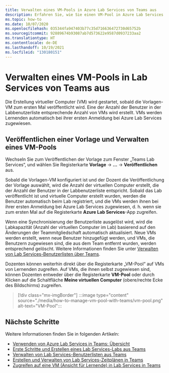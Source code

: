 ```yaml
---
title: Verwalten eines VM-Pools in Azure Lab Services von Teams aus
description: Erfahren Sie, wie Sie einen VM-Pool in Azure Lab Services von Teams aus verwalten.
ms.topic: how-to
ms.date: 10/07/2020
ms.openlocfilehash: 035344fa947403b77c35d716636472730d65752b
ms.sourcegitcommit: 92889674b93087ab7d573622e9587d0937233aa2
ms.translationtype: HT
ms.contentlocale: de-DE
ms.lasthandoff: 10/19/2021
ms.locfileid: "130180151"
---
```

# <a name="manage-a-vm-pool-in-lab-services-from-teams"></a>Verwalten eines VM-Pools in Lab Services von Teams aus

Die Erstellung virtueller Computer (VM) wird gestartet, sobald die Vorlagen-VM zum ersten Mal veröffentlicht wird. Eine der Anzahl der Benutzer in der Labbenutzerliste entsprechende Anzahl von VMs wird erstellt. VMs werden Lernenden automatisch bei ihrer ersten Anmeldung bei Azure Lab Services zugewiesen. 

## <a name="publish-a-template-and-manage-a-vm-pool"></a>Veröffentlichen einer Vorlage und Verwalten eines VM-Pools

Wechseln Sie zum Veröffentlichen der Vorlage zum Fenster „Teams Lab Services“, und wählen Sie Registerkarte **Vorlage** -> **...**  -> **Veröffentlichen** aus.

Sobald die Vorlagen-VM konfiguriert ist und der Dozent die Veröffentlichung der Vorlage auswählt, wird die Anzahl der virtuellen Computer erstellt, die der Anzahl der Benutzer in der Labbenutzerliste entspricht. Sobald das Lab veröffentlicht ist und virtuelle Computer erstellt wurden, werden die Benutzer automatisch beim Lab registriert, und die VMs werden ihnen bei ihrer ersten Anmeldung bei Azure Lab Services zugewiesen, d. h. wenn sie zum ersten Mal auf die Registerkarte **Azure Lab Services**-App zugreifen. 

Wenn eine Synchronisierung der Benutzerliste ausgelöst wird, wird die Labkapazität (Anzahl der virtuellen Computer im Lab) basierend auf den Änderungen der Teammitgliedschaft automatisch aktualisiert. Neue VMs werden erstellt, wenn neue Benutzer hinzugefügt werden, und VMs, die Benutzern zugewiesen sind, die aus dem Team entfernt wurden, werden entsprechend gelöscht. Weitere Informationen finden Sie unter [Verwalten von Lab Services-Benutzerlisten über Teams](how-to-manage-user-lists-within-teams.md). 

Dozenten können weiterhin direkt über die Registerkarte „VM-Pool“ auf VMs von Lernenden zugreifen. Auf VMs, die ihnen selbst zugewiesen sind, können Dozenten entweder über die Registerkarte **VM-Pool** oder durch Klicken auf die Schaltfläche **Meine virtuellen Computer** (obere/rechte Ecke des Bildschirms) zugreifen. 

> [!div class="mx-imgBorder"]
> :::image type="content" source="./media/how-to-manage-vm-pool-with-teams/vm-pool.png" alt-text="VM-Pool":::

## <a name="next-steps"></a>Nächste Schritte

Weitere Informationen finden Sie in folgenden Artikeln:

- [Verwenden von Azure Lab Services in Teams: Übersicht](lab-services-within-teams-overview.md)
- [Erste Schritte und Erstellen eines Lab Services-Labs aus Teams](how-to-get-started-create-lab-within-teams.md)
- [Verwalten von Lab Services-Benutzerlisten aus Teams](how-to-manage-user-lists-within-teams.md)
- [Erstellen und Verwalten von Lab Services-Zeitplänen in Teams](how-to-create-schedules-within-teams.md)
- [Zugreifen auf eine VM (Ansicht für Lernende) in Lab Services in Teams](how-to-access-vm-for-students-within-teams.md)


